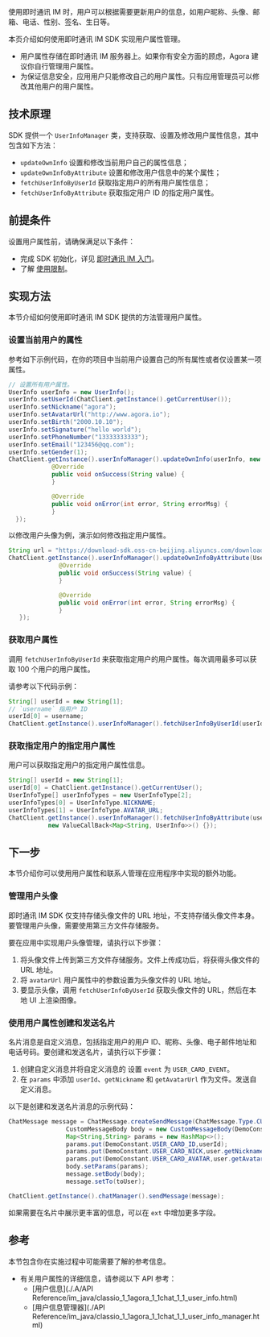 使用即时通讯 IM 时，用户可以根据需要更新用户的信息，如用户昵称、头像、邮箱、电话、性别、签名、生日等。

本页介绍如何使用即时通讯 IM SDK 实现用户属性管理。

- 用户属性存储在即时通讯 IM 服务器上。如果你有安全方面的顾虑，Agora 建议你自行管理用户属性。
- 为保证信息安全，应用用户只能修改自己的用户属性。只有应用管理员可以修改其他用户的用户属性。

## 技术原理

SDK 提供一个 `UserInfoManager` 类，支持获取、设置及修改用户属性信息，其中包含如下方法：

- `updateOwnInfo` 设置和修改当前用户自己的属性信息；
- `updateOwnInfoByAttribute` 设置和修改用户信息中的某个属性；
- `fetchUserInfoByUserId` 获取指定用户的所有用户属性信息；
- `fetchUserInfoByAttribute` 获取指定用户 ID 的指定用户属性。

## 前提条件

设置用户属性前，请确保满足以下条件：

- 完成 SDK 初始化，详见 [即时通讯 IM 入门](./agora_chat_get_started_unity?platform=Unity)。
- 了解 [使用限制](./agora_chat_limitation?platform=Unity)。

## 实现方法

本节介绍如何使用即时通讯 IM SDK 提供的方法管理用户属性。

### 设置当前用户的属性

参考如下示例代码，在你的项目中当前用户设置自己的所有属性或者仅设置某一项属性。

```java
// 设置所有用户属性。
UserInfo userInfo = new UserInfo();
userInfo.setUserId(ChatClient.getInstance().getCurrentUser());
userInfo.setNickname("agora");
userInfo.setAvatarUrl("http://www.agora.io");
userInfo.setBirth("2000.10.10");
userInfo.setSignature("hello world");
userInfo.setPhoneNumber("13333333333");
userInfo.setEmail("123456@qq.com");
userInfo.setGender(1);
ChatClient.getInstance().userInfoManager().updateOwnInfo(userInfo, new ValueCallBack<String>() {
            @Override
            public void onSuccess(String value) {
            }

            @Override
            public void onError(int error, String errorMsg) {
            }
  });
```

以修改用户头像为例，演示如何修改指定用户属性。

```java
String url = "https://download-sdk.oss-cn-beijing.aliyuncs.com/downloads/IMDemo/avatar/Image1.png";
ChatClient.getInstance().userInfoManager().updateOwnInfoByAttribute(UserInfoType.AVATAR_URL, url, new ValueCallBack<String>() {
              @Override
              public void onSuccess(String value) {
              }

              @Override
              public void onError(int error, String errorMsg) {
              }
   });
```

### 获取用户属性

调用 `fetchUserInfoByUserId` 来获取指定用户的用户属性。每次调用最多可以获取 100 个用户的用户属性。

请参考以下代码示例：

```java
String[] userId = new String[1];
// `username` 指用户 ID
userId[0] = username;
ChatClient.getInstance().userInfoManager().fetchUserInfoByUserId(userId, new ValueCallBack<Map<String, UserInfo>>() {});
```

### 获取指定用户的指定用户属性


用户可以获取指定用户的指定用户属性信息。

```java
String[] userId = new String[1];
userId[0] = ChatClient.getInstance().getCurrentUser();
UserInfoType[] userInfoTypes = new UserInfoType[2];
userInfoTypes[0] = UserInfoType.NICKNAME;
userInfoTypes[1] = UserInfoType.AVATAR_URL;
ChatClient.getInstance().userInfoManager().fetchUserInfoByAttribute(userId, userInfoTypes,
           new ValueCallBack<Map<String, UserInfo>>() {});
```

## 下一步

本节介绍你可以使用用户属性和联系人管理在应用程序中实现的额外功能。

### 管理用户头像

即时通讯 IM SDK 仅支持存储头像文件的 URL 地址，不支持存储头像文件本身。要管理用户头像，需要使用第三方文件存储服务。

要在应用中实现用户头像管理，请执行以下步骤：

1. 将头像文件上传到第三方文件存储服务。文件上传成功后，将获得头像文件的 URL 地址。
2. 将 `avatarUrl` 用户属性中的参数设置为头像文件的 URL 地址。
3. 要显示头像，调用 `fetchUserInfoByUserId` 获取头像文件的 URL，然后在本地 UI 上渲染图像。

### 使用用户属性创建和发送名片

名片消息是自定义消息，包括指定用户的用户 ID、昵称、头像、电子邮件地址和电话号码。要创建和发送名片，请执行以下步骤：

1. 创建自定义消息并将自定义消息的 设置 `event` 为 `USER_CARD_EVENT`。
2. 在 `params` 中添加 `userId`、`getNickname` 和 `getAvatarUrl` 作为文件。发送自定义消息。

以下是创建和发送名片消息的示例代码：

```java
ChatMessage message = ChatMessage.createSendMessage(ChatMessage.Type.CUSTOM);
                CustomMessageBody body = new CustomMessageBody(DemoConstant.USER_CARD_EVENT);
                Map<String,String> params = new HashMap<>();
                params.put(DemoConstant.USER_CARD_ID,userId);
                params.put(DemoConstant.USER_CARD_NICK,user.getNickname());
                params.put(DemoConstant.USER_CARD_AVATAR,user.getAvatarUrl());
                body.setParams(params);
                message.setBody(body);
                message.setTo(toUser);

ChatClient.getInstance().chatManager().sendMessage(message);
```

如果需要在名片中展示更丰富的信息，可以在 `ext` 中增加更多字段。

## 参考

本节包含你在实施过程中可能需要了解的参考信息。

- 有关用户属性的详细信息，请参阅以下 API 参考：
  - [用户信息](./.A/API Reference/im_java/classio_1_1agora_1_1chat_1_1_user_info.html)
  - [用户信息管理器](./API Reference/im_java/classio_1_1agora_1_1chat_1_1_user_info_manager.html)